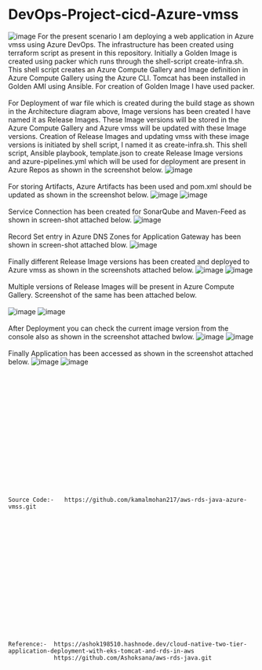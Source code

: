 # DevOps-Project-cicd-Azure-vmss
![image](https://github.com/kamalmohan217/DevOps-Project-cicd-Azure-vmss/assets/128888356/4817305f-ed31-4e2f-b52d-06a32df05138)
For the present scenario I am deploying a web application in Azure vmss using Azure DevOps. The infrastructure has been created using terraform script as present in this repository. Initially a Golden Image is created using packer which runs through the shell-script create-infra.sh. This shell script creates an Azure Compute Gallery and Image definition in Azure Compute Gallery using the Azure CLI. Tomcat has been installed in Golden AMI using Ansible. For creation of Golden Image I have used packer. 
<br><br/>
For Deployment of war file which is created during the build stage as shown in the Architecture diagram above, Image versions has been created I have named it as Release Images. These Image versions will be stored in the Azure Compute Gallery and Azure vmss will be updated with these Image versions. Creation of Release Images and updating vmss with these image versions is initiated by shell script, I named it as create-infra.sh. This shell script, Ansible playbook, template.json to create Release Image versions and azure-pipelines.yml which will be used for deployment are present in Azure Repos as shown in the screenshot below.
![image](https://github.com/kamalmohan217/DevOps-Project-cicd-Azure-vmss/assets/128888356/313204c1-06c7-4592-ad5b-0ec769179a42)
<br><br/>
For storing Artifacts, Azure Artifacts has been used and pom.xml should be updated as shown in the screenshot below.
![image](https://github.com/kamalmohan217/DevOps-Project-cicd-Azure-vmss/assets/128888356/164ee379-d1f9-4044-9d47-8f3a0c0aed1d)
![image](https://github.com/kamalmohan217/DevOps-Project-cicd-Azure-vmss/assets/128888356/c99f4e63-9d8d-49be-8c9f-7b7ecedc20c1)
<br><br/>
Service Connection has been created for SonarQube and Maven-Feed as shown in screen-shot attached below.
![image](https://github.com/kamalmohan217/DevOps-Project-cicd-Azure-vmss/assets/128888356/856fed74-520c-4ca0-9220-6d53eb526aea)
<br><br/>
Record Set entry in Azure DNS Zones for Application Gateway has been shown in screen-shot attached blow.
![image](https://github.com/kamalmohan217/DevOps-Project-cicd-Azure-vmss/assets/128888356/9202ed90-d1a8-4890-8c17-9c3b907e1026)
<br><br/>
Finally different Release Image versions has been created and deployed to Azure vmss as shown in the screenshots attached below.
![image](https://github.com/kamalmohan217/DevOps-Project-cicd-Azure-vmss/assets/128888356/1956c998-f59e-4387-9243-830169911948)
![image](https://github.com/kamalmohan217/DevOps-Project-cicd-Azure-vmss/assets/128888356/423f72a8-656f-49c8-a8f4-e81d00556c73)
<br><br/>
Multiple versions of Release Images will be present in Azure Compute Gallery. Screenshot of the same has been attached below.
<br><br/>
![image](https://github.com/kamalmohan217/DevOps-Project-cicd-Azure-vmss/assets/128888356/b41d1995-bf2d-4b59-b85c-b60a4744b7ca)
![image](https://github.com/kamalmohan217/DevOps-Project-cicd-Azure-vmss/assets/128888356/eaedb3c3-a414-4d63-88af-eb883a89a0cb)
<br><br/>
After Deployment you can check the current image version from the console also as shown in the screenshot attached bwlow.
![image](https://github.com/kamalmohan217/DevOps-Project-cicd-Azure-vmss/assets/128888356/be2b1924-9893-46a5-b97a-da7503e5bdc0)
![image](https://github.com/kamalmohan217/DevOps-Project-cicd-Azure-vmss/assets/128888356/aa33af5b-d3e7-4ed6-a6f4-c277fbd18543)
<br><br/>
Finally Application has been accessed as shown in the screenshot attached below.
![image](https://github.com/kamalmohan217/DevOps-Project-cicd-Azure-vmss/assets/128888356/9313127a-f158-4c00-97b1-635d5c9bdb4b)
![image](https://github.com/kamalmohan217/DevOps-Project-cicd-Azure-vmss/assets/128888356/040ee247-7d10-459e-b4b9-3393a3fad707)

<br><br/>
<br><br/>
<br><br/>
<br><br/>
<br><br/>
<br><br/>
<br><br/>
```
Source Code:-   https://github.com/kamalmohan217/aws-rds-java-azure-vmss.git
```
<br><br/>
<br><br/>
<br><br/>
<br><br/>
<br><br/>
<br><br/>
<br><br/>
```
Reference:-  https://ashok198510.hashnode.dev/cloud-native-two-tier-application-deployment-with-eks-tomcat-and-rds-in-aws
             https://github.com/Ashoksana/aws-rds-java.git
```
